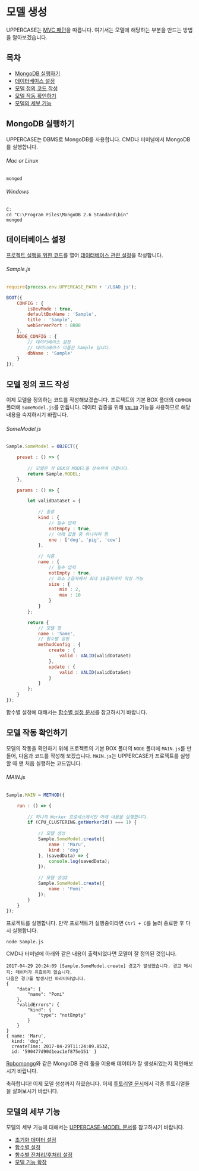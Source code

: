 # 모델 생성
UPPERCASE는 [MVC 패턴](https://ko.wikipedia.org/wiki/%EB%AA%A8%EB%8D%B8-%EB%B7%B0-%EC%BB%A8%ED%8A%B8%EB%A1%A4%EB%9F%AC)을 따릅니다. 여기서는 모델에 해당하는 부분을 만드는 방법을 알아보겠습니다.

## 목차
* [MongoDB 실행하기](#MongoDB-실행하기)
* [데이터베이스 설정](#데이터베이스-설정)
* [모델 정의 코드 작성](#모델-정의-코드-작성)
* [모델 작동 확인하기](#모델-작동-확인하기)
* [모델의 세부 기능](#모델의-세부-기능)

## MongoDB 실행하기
UPPERCASE는 DBMS로 MongoDB를 사용합니다. CMD나 터미널에서 MongoDB를 실행합니다.

###### Mac or Linux
```
mongod
```

###### Windows
```
C:
cd "C:\Program Files\MongoDB 2.6 Standard\bin"
mongod
```

## 데이터베이스 설정
[프로젝트 실행을 위한 코드](CREATE_MODEL.md#프로젝트-실행을-위한-코드-작성)를 열어 [데이터베이스 관련 설정](CONFIGURATION.md#데이터베이스-관련-설정)을 작성합니다.

###### Sample.js
```javascript
require(process.env.UPPERCASE_PATH + '/LOAD.js');

BOOT({
	CONFIG : {
        isDevMode : true,
		defaultBoxName : 'Sample',
        title : 'Sample',
		webServerPort : 8888
	},
	NODE_CONFIG : {
	    // 데이터베이스 설정
		// 데이터베이스 이름은 Sample 입니다.
		dbName : 'Sample'
	}
});
```

## 모델 정의 코드 작성
이제 모델을 정의하는 코드를 작성해보겠습니다. 프로젝트의 기본 BOX 폴더의 `COMMON` 폴더에 `SomeModel.js`를 만듭니다. 데이터 검증을 위해 [`VALID`](UPPERCASE-CORE-COMMON.md#validvaliddataset) 기능을 사용하므로 해당 내용을 숙지하시기 바랍니다.

###### SomeModel.js
```javascript
Sample.SomeModel = OBJECT({

	preset : () => {
	
		// 모델은 각 BOX의 MODEL을 상속하여 만듭니다.
		return Sample.MODEL;
	},

	params : () => {

		let validDataSet = {
			
			// 종류
			kind : {
				// 필수 입력
				notEmpty : true,
				// 아래 값들 중 하나여야 함
				one : ['dog', 'pig', 'cow']
			},
			
			// 이름
			name : {
				// 필수 입력
				notEmpty : true,
				// 최소 2글자에서 최대 10글자까지 작성 가능
				size : {
					min : 2,
					max : 10
				}
			}
		};

		return {
			// 모델 명
			name : 'Some',
			// 함수별 설정
			methodConfig : {
				create : {
					valid : VALID(validDataSet)
				},
				update : {
					valid : VALID(validDataSet)
				}
			}
		};
	}
});
```

함수별 설정에 대해서는 [함수별 설정 문서](UPPERCASE-MODEL.md#함수별-설정)를 참고하시기 바랍니다.

## 모델 작동 확인하기
모델의 작동을 확인하기 위해 프로젝트의 기본 BOX 폴더의 `NODE` 폴더에 `MAIN.js`를 만들어, 다음과 코드를 작성해 보겠습니다. `MAIN.js`는 UPPERCASE가 프로젝트를 실행할 때 맨 처음 실행하는 코드입니다.

###### MAIN.js
```javascript
Sample.MAIN = METHOD({

	run : () => {
	
		// 하나의 Worker 프로세스에서만 아래 내용을 실행합니다.
		if (CPU_CLUSTERING.getWorkerId() === 1) {
			
			// 모델 생성
			Sample.SomeModel.create({
				name : 'Maru',
				kind : 'dog'
			}, (savedData) => {
				console.log(savedData);
			});
			
			// 모델 생성2
			Sample.SomeModel.create({
				name : 'Pomi'
			});
		}
	}
});
```

프로젝트를 실행합니다. 만약 프로젝트가 실행중이라면 `Ctrl + C`를 눌러 종료한 후 다시 실행합니다.

```
node Sample.js
```

CMD나 터미널에 아래와 같은 내용이 출력되었다면 모델이 잘 정의된 것입니다.

```
2017-04-29 20:24:09 [Sample.SomeModel.create] 경고가 발생했습니다. 경고 메시지: 데이터가 유효하지 않습니다.
다음은 경고를 발생시킨 파라미터입니다.
{
    "data": {
        "name": "Pomi"
    },
    "validErrors": {
        "kind": {
            "type": "notEmpty"
        }
    }
}
{ name: 'Maru',
  kind: 'dog',
  createTime: 2017-04-29T11:24:09.853Z,
  id: '590477d90d1eac1ef875e151' }
```

[Robomongo](http://www.robomongo.org)와 같은 MongoDB 관리 툴을 이용해 데이터가 잘 생성되었는지 확인해보시기 바랍니다.

축하합니다! 이제 모델 생성까지 하였습니다. 이제 [튜토리얼 문서](../TUTORIAL.md)에서 각종 튜토리얼들을 살펴보시기 바랍니다.

## 모델의 세부 기능
모델의 세부 기능에 대해서는 [UPPERCASE-MODEL 문서](UPPERCASE-MODEL.md)를 참고하시기 바랍니다.

* [초기화 데이터 설정](UPPERCASE-MODEL.md#초기-데이터-설정)
* [함수별 설정](UPPERCASE-MODEL.md#함수별-설정)
* [함수별 전처리/후처리 설정](UPPERCASE-MODEL.md#함수별-전처리후처리-설정)
* [모델 기능 확장](UPPERCASE-MODEL.md#모델-기능-확장)